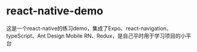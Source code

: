 # react-native-demo
这是一个react-native的练习demo，集成了Expo、react-navigation、typeScript、Ant Design Mobile RN、Redux，是自己平时用于学习项目的小平台
